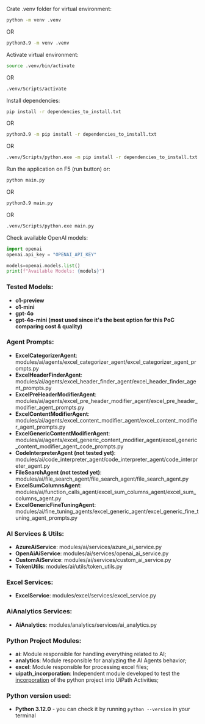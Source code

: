 Crate .venv folder for virtual environment:

```bash
python -m venv .venv
```
OR
```bash
python3.9 -m venv .venv
```

Activate virtual environment:

```bash
source .venv/bin/activate
```
OR
```bash
.venv/Scripts/activate
```

Install dependencies:

```bash
pip install -r dependencies_to_install.txt
```
OR
```bash
python3.9 -m pip install -r dependencies_to_install.txt
```
OR
```bash
.venv/Scripts/python.exe -m pip install -r dependencies_to_install.txt
```

Run the application on F5 (run button) or:

```bash
python main.py
```
OR
```bash
python3.9 main.py
```
OR
```bash
.venv/Scripts/python.exe main.py
```

Check available OpenAI models:
```python
import openai
openai.api_key = "OPENAI_API_KEY"

models=openai.models.list()
print(f"Available Models: {models}")
```

### Tested Models:
- **o1-preview**
- **o1-mini**
- **gpt-4o**
- **gpt-4o-mini (most used since it's the best option for this PoC comparing cost & quality)**

### Agent Prompts:
- **ExcelCategorizerAgent**: modules/ai/agents/excel_categorizer_agent/excel_categorizer_agent_prompts.py
- **ExcelHeaderFinderAgent**: modules/ai/agents/excel_header_finder_agent/excel_header_finder_agent_prompts.py
- **ExcelPreHeaderModifierAgent**: modules/ai/agents/excel_pre_header_modifier_agent/excel_pre_header_modifier_agent_prompts.py
- **ExcelContentModifierAgent**: modules/ai/agents/excel_content_modifier_agent/excel_content_modifier_agent_prompts.py
- **ExcelGenericContentModifierAgent**: modules/ai/agents/excel_generic_content_modifier_agent/excel_generic_content_modifier_agent_code_prompts.py
- **CodeInterpreterAgent (not tested yet)**: modules/ai/code_interpreter_agent/code_interpreter_agent/code_interpreter_agent.py
- **FileSearchAgent (not tested yet)**: modules/ai/file_search_agent/file_search_agent/file_search_agent.py
- **ExcelSumColumnsAgent**: modules/ai/function_calls_agent/excel_sum_columns_agent/excel_sum_columns_agent.py
- **ExcelGenericFineTuningAgent**: modules/ai/fine_tuning_agents/excel_generic_agent/excel_generic_fine_tuning_agent_prompts.py

### AI Services & Utils:
- **AzureAiService**: modules/ai/services/azure_ai_service.py
- **OpenAiAiService**: modules/ai/services/openai_ai_service.py
- **CustomAiService**: modules/ai/services/custom_ai_service.py
- **TokenUtils**: modules/ai/utils/token_utils.py

### Excel Services:
- **ExcelService**: modules/excel/services/excel_service.py

### AiAnalytics Services:
- **AiAnalytics**: modules/analytics/services/ai_analytics.py

### Python Project Modules:
- **ai**: Module responsible for handling everything related to AI;
- **analytics**: Module responsible for analyzing the AI Agents behavior;
- **excel**: Module responsible for processing excel files;
- **uipath_incorporation**: Independent module developed to test the [incorporation](https://youtu.be/Zar8wrhT0Dk?si=cCyvklLRAEGq7eOU) of the python project into UiPath Activities;

### Python version used:
- **Python 3.12.0** - you can check it by running `python --version` in your terminal